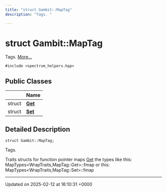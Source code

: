 ```yaml
---
title: "struct Gambit::MapTag"
description: "Tags. "

---
```


# struct Gambit::MapTag



Tags.  [More...](#detailed-description)


`#include <spectrum_helpers.hpp>`

## Public Classes

|                | Name           |
| -------------- | -------------- |
| struct | **[Get](/documentation/code/classes/structgambit_1_1maptag_1_1get/)**  |
| struct | **[Set](/documentation/code/classes/structgambit_1_1maptag_1_1set/)**  |

## Detailed Description

```
struct Gambit::MapTag;
```

Tags. 

Traits structs for function pointer maps [Get](/documentation/code/classes/structgambit_1_1maptag_1_1get/) the types like this: MapTypes<WrapTraits,MapTag::Get>::fmap or this: MapTypes<WrapTraits,MapTag::Set>::fmap 

-------------------------------

Updated on 2025-02-12 at 16:10:31 +0000